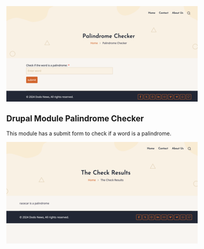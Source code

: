 ![preview of the site with form](preview2.png)

## Drupal Module Palindrome Checker

This module has a submit form to check if a word is a palindrome.

![preview of the site with submitted form](preview.png)
